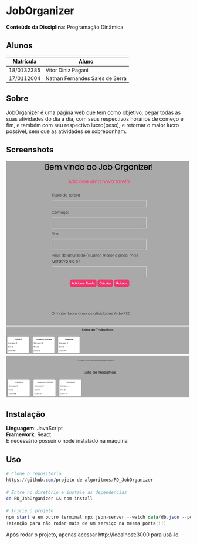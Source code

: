 

# JobOrganizer

**Conteúdo da Disciplina**: Programação Dinâmica<br>

## Alunos
|Matrícula | Aluno |
| -- | -- |
| 18/0132385  |  Vitor Diniz Pagani |
| 17/0112004  |  Nathan Fernandes Sales de Serra |

## Sobre 
JobOrganizer é uma página web que tem como objetivo, pegar todas as suas atividades do dia a dia, com seus respectivos horários de começo e fim, e também com seu respectivo lucro(peso), e retornar o maior lucro possível, sem que as atividades se sobreponham.

## Screenshots
<img src="/joborganizer/images/tela-inicial.png" alt="Github" width="500"/>
<img src="/joborganizer/images/lista-trabalhos.png" alt="Github" width="500"/>
<img src="/joborganizer/images/valor-calculo.png" alt="Github" width="500"/>

## Instalação 
**Linguagem**: JavaScript<br>
**Framework**: React<br>
É necessário possuir o node instalado na máquina

## Uso 
```powershell
# Clone o repositório
https://github.com/projeto-de-algoritmos/PD_JobOrganizer

# Entre no diretório e instale as dependencias
cd PD_JobOrganizer && npm install

# Inicie o projeto
npm start e em outro terminal npx json-server --watch data/db.json --port 8000
(atenção para não rodar mais de um serviço na mesma porta!!!)
```
Após rodar o projeto, apenas acessar http://localhost:3000 para usá-lo.



